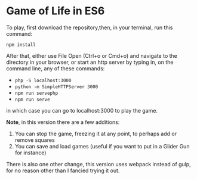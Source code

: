 # Game of Life in ES6

To play, first download the repository,then, in your terminal, run this command: 

<code>npm install</code> 


After that, either use File Open (Ctrl+o or Cmd+o) and navigate to the directory in your browser, or start an http server by typing in, on the command line, any of these commands:

* `php -S localhost:3000`
* `python -m SimpleHTTPServer 3000`
* `npm run servephp`
* `npm run serve`

in which case you can go to localhost:3000 to play the game.

<b>Note</b>, in this version there are a few additions:
1. You can stop the game, freezing it at any point, to perhaps add or remove squares
2. You can save and load games (useful if you want to put in a Glider Gun for instance)

There is also one other change, this version uses webpack instead of gulp, for no reason other than I fancied trying it out.

